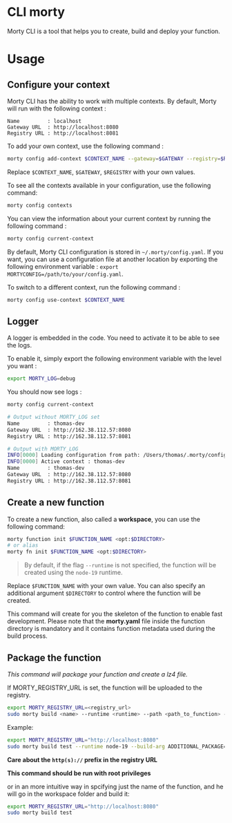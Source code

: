 # CLI morty

Morty CLI is a tool that helps you to create, build and deploy your function.

# Usage

## Configure your context

Morty CLI has the ability to work with multiple contexts. By default, Morty will run with the following context : 

```
Name         : localhost
Gateway URL  : http://localhost:8080
Registry URL : http://localhost:8081
```

To add your own context, use the following command : 

```bash
morty config add-context $CONTEXT_NAME --gateway=$GATEWAY --registry=$REGISTRY
```

Replace `$CONTEXT_NAME`, `$GATEWAY`, `$REGISTRY` with your own values. 

To see all the contexts available in your configuration, use the following command: 

```bash
morty config contexts
```

You can view the information about your current context by running the following command : 

```bash
morty config current-context
```

By default, Morty CLI configuration is stored in `~/.morty/config.yaml`. If you want, you can use a configuration file at another location by exporting the following environment variable : `export MORTYCONFIG=/path/to/your/config.yaml`.

To switch to a different context, run the following command : 

```bash
morty config use-context $CONTEXT_NAME
```

## Logger

A logger is embedded in the code. You need to activate it to be able to see the logs.

To enable it, simply export the following environment variable with the level you want : 

```bash
export MORTY_LOG=debug
```

You should now see logs :

```bash
morty config current-context

# Output without MORTY_LOG set
Name         : thomas-dev
Gateway URL  : http://162.38.112.57:8080
Registry URL : http://162.38.112.57:8081

# Output with MORTY_LOG
INFO[0000] Loading configuration from path: /Users/thomas/.morty/config.yaml 
INFO[0000] Active context : thomas-dev                  
Name         : thomas-dev
Gateway URL  : http://162.38.112.57:8080
Registry URL : http://162.38.112.57:8081
```


## Create a new function

To create a new function, also called a **workspace**, you can use the following command:

```bash
morty function init $FUNCTION_NAME <opt:$DIRECTORY>
# or alias
morty fn init $FUNCTION_NAME <opt:$DIRECTORY>
```

> By default, if the flag `--runtime` is not specified, the function will be created using the `node-19` runtime.

Replace `$FUNCTION_NAME` with your own value. You can also specify an additional argument `$DIRECTORY` to control where the function will be created.

This command will create for you the skeleton of the function to enable fast development. Please note that the **morty.yaml** file inside the function directory is mandatory and it contains function metadata used during the build process.

## Package the function

_This command will package your function and create a lz4 file._

If MORTY_REGISTRY_URL is set, the function will be uploaded to the registry.

```bash
export MORTY_REGISTRY_URL=<registry_url>
sudo morty build <name> --runtime <runtime> --path <path_to_function> --build-arg [build_arg]
```

Example:

```bash
export MORTY_REGISTRY_URL="http://localhost:8080"
sudo morty build test --runtime node-19 --build-arg ADDITIONAL_PACKAGE="iputils curl" --build-arg TARGETPLATFORM="linux/amd64" --path ./function
```

**Care about the `http(s)://` prefix in the registry URL**

**This command should be run with root privileges**

or in an more intuitive way in spcifying just the name of the function, and he will go in the workspace folder and build it:

```bash
export MORTY_REGISTRY_URL="http://localhost:8080"
sudo morty build test
```

